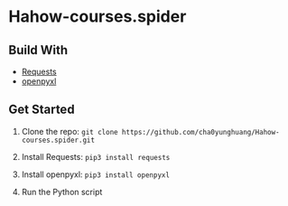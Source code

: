 # Hahow-courses.spider

## Build With

* [Requests](https://docs.python-requests.org/en/latest/)
* [openpyxl](https://openpyxl.readthedocs.io/en/stable/)

## Get Started

1. Clone the repo: `git clone https://github.com/cha0yunghuang/Hahow-courses.spider.git`

2. Install Requests: `pip3 install requests`

3. Install openpyxl: `pip3 install openpyxl`

4. Run the Python script
